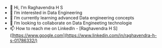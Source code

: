 - 👋 Hi, I’m Raghavendra H S
- 👀 I’m interested in Data Engineering
- 🌱 I’m currently learning advanced Data engineering concepts
- 💞️ I’m looking to collaborate on Data Engineeting technologie
- 📫 How to reach me on Linkedln - [Raghavendra H S]([https://www.google.com](https://www.linkedin.com/in/raghavendra-h-s-01786332/)

<!---
raghavendra-de-56/raghavendra-de-56 is a ✨ special ✨ repository because its `README.md` (this file) appears on your GitHub profile.
You can click the Preview link to take a look at your changes.
--->

